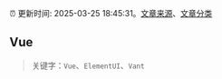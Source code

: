 :alarm_clock: 更新时间: 2025-03-25 18:45:31。[文章来源](/README.md)、[文章分类](/TAGS.md)

## Vue


> 关键字：`Vue`、`ElementUI`、`Vant`



